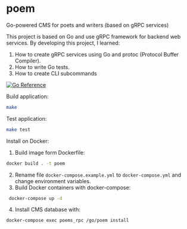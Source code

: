 # poem
Go-powered CMS for poets and writers (based on gRPC services)

This project is based on Go and use gRPC framework for backend web services. 
By developing this project, I learned:
1. How to create gRPC services using Go and protoc (Protocol Buffer Compiler).
2. How to write Go tests.
3. How to create CLI subcommands

[![Go Reference](https://pkg.go.dev/badge/webimizer.dev/poem.svg)](https://pkg.go.dev/webimizer.dev/poem)

Build application:
```sh
make
```

Test application:
```sh
make test
```

Install on Docker:
1. Build image form Dockerfile:
```sh
docker build . -t poem
```
2. Rename file ```docker-compose.example.yml``` to ```docker-compose.yml``` and change environment variables.
3. Build Docker containers with docker-compose:
```sh
 docker-compose up -d
```
4. Install CMS database with:
```sh
docker-compose exec poems_rpc /go/poem install
```